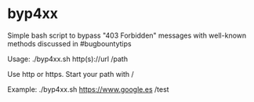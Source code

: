 # byp4xx
Simple bash script to bypass "403 Forbidden" messages with well-known methods discussed in #bugbountytips

Usage:
./byp4xx.sh http(s)://url /path

Use http or https. Start your path with /

Example:
./byp4xx.sh https://www.google.es /test
